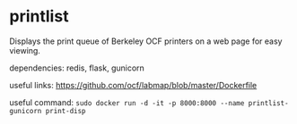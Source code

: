 # printlist
Displays the print queue of Berkeley OCF printers on a web page for easy viewing.

dependencies: redis, flask, gunicorn

useful links: https://github.com/ocf/labmap/blob/master/Dockerfile

useful command: `sudo docker run -d -it -p 8000:8000 --name printlist-gunicorn print-disp`
